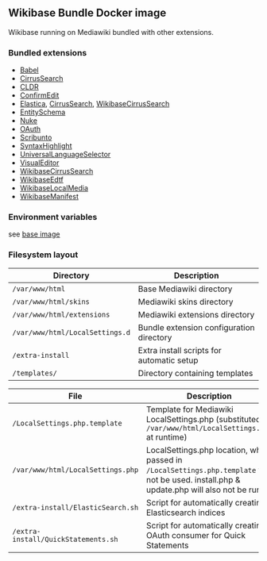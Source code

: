 ## Wikibase Bundle Docker image

Wikibase running on Mediawiki bundled with other extensions.

### Bundled extensions

- [Babel](https://www.mediawiki.org/wiki/Extension:Babel)
- [CirrusSearch](https://www.mediawiki.org/wiki/Extension:CirrusSearch)
- [CLDR](https://www.mediawiki.org/wiki/Extension:CLDR)
- [ConfirmEdit](https://www.mediawiki.org/wiki/Extension:ConfirmEdit)
- [Elastica](https://www.mediawiki.org/wiki/Extension:Elastica), [CirrusSearch](https://www.mediawiki.org/wiki/Extension:CirrusSearch), [WikibaseCirrusSearch](https://www.mediawiki.org/wiki/Extension:WikibaseCirrusSearch)
- [EntitySchema](https://www.mediawiki.org/wiki/Extension:EntitySchema)
- [Nuke](https://www.mediawiki.org/wiki/Extension:Nuke)
- [OAuth](https://www.mediawiki.org/wiki/Extension:OAuth)
- [Scribunto](https://www.mediawiki.org/wiki/Extension:Scribunto)
- [SyntaxHighlight](https://www.mediawiki.org/wiki/Extension:SyntaxHighlight)
- [UniversalLanguageSelector](https://www.mediawiki.org/wiki/Extension:UniversalLanguageSelector)
- [VisualEditor](https://www.mediawiki.org/wiki/Extension:VisualEditor)
- [WikibaseCirrusSearch](https://www.mediawiki.org/wiki/Extension:WikibaseCirrusSearch)
- [WikibaseEdtf](https://github.com/ProfessionalWiki/WikibaseEdtf)
- [WikibaseLocalMedia](https://github.com/ProfessionalWiki/WikibaseLocalMedia)
- [WikibaseManifest](https://www.mediawiki.org/wiki/Extension:WikibaseManifest)

### Environment variables

see [base image](../Wikibase/README.md)

### Filesystem layout

Directory                             | Description
--------------------------------------|-------------------------------------------------------------------------------
`/var/www/html`                       | Base Mediawiki directory
`/var/www/html/skins`                 | Mediawiki skins directory
`/var/www/html/extensions`            | Mediawiki extensions directory
`/var/www/html/LocalSettings.d`       | Bundle extension configuration directory
`/extra-install`                      | Extra install scripts for automatic setup
`/templates/`                         | Directory containing templates

File                                  | Description
--------------------------------------|-------------------------------------------------------------------------------
`/LocalSettings.php.template`         | Template for Mediawiki LocalSettings.php (substituted to `/var/www/html/LocalSettings.php` at runtime)
`/var/www/html/LocalSettings.php`     | LocalSettings.php location, when passed in `/LocalSettings.php.template` will not be used. install.php & update.php will also not be run.
`/extra-install/ElasticSearch.sh`     | Script for automatically creating Elasticsearch indices
`/extra-install/QuickStatements.sh`   | Script for automatically creating OAuth consumer for Quick Statements
